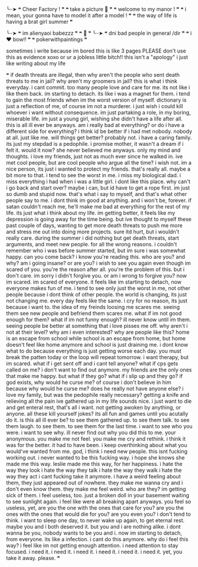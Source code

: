 ╰┈➤ ❝ Cheer Factory ! ❞
    ❝ take a picture 🎀 ❞
  ❝ welcome to my manor ! ❞
❝ i mean, your gonna have to model it after a model ! ❞
  ❝ the way of life is having a brat girl summer ❞
    
╰┈➤ ❝ im alienyaoi babezzz ❞
          ❝ 🎀 ❞
                  ╰┈➤ ❝ dni bad people in general /dir ❞
         ❝ i ❤️ bow!! ❞
❝ pokerwithpaintings ❞

sometimes i write because im bored this is like 3 pages PLEASE don't use this as evidence xoxo or ur a jobless little bitch!! this isn't a "apology" i just like writing about my life

❝ if death threats are illegal, then why aren't the people who sent death threats to me in jail? why aren't my groomers in jail? this is what i think everyday. i cant commit. too many people love and care for me. its not like i like them back. im starting to detach. its like i was a magnet for them. i tend to gain the most friends when im the worst version of myself. dictionary is just a reflection of me, of course im not a murderer. i just wish i could kill whoever i want without consequence. im just partaking a role, in my boring, miserable life. im just a young girl, wishing she didn't have a life after all. this is all ill ever be anyways. am i really bad at everything? or do i have a different side for everything? i think id be better if i had met nobody. nobody at all. just like me. will things get better? probably not. i have a caring family. its just my stepdad is a pedophile. i promise mother, it wasn't a dream if i felt it. would it now? she never believed me anyways. only my mind and thoughts. i love my friends, just not as much ever since he walked in. ive met cool people, but are cool people who argue all the time? i wish not. im a nice person, its just i wanted to protect my friends. that's really all. maybe a bit more to that. i tend to see the worst in me. i miss my biological dad. i miss everything i had when i was a little girl. i dont like this place. why can't i go back and start over? maybe i can, but id have to get a rope first. im just so dumb and stupid now. that's what i say to myself, and that's what other people say to me. i dont think im good at anything. and i won't be, forever. if satan couldn't reach me, he'll make me bad at everything for the rest of my life. its just what i think about my life. im getting better, it feels like my depression is going away for the time being. but ive thought to myself these past couple of days, wanting to get more death threats to push me more and stress me out into doing more projects. sure itd hurt, but i wouldn't really care. during the summer i did nothing but get death threats, start arguments, and meet new people. for all the wrong reasons. i couldn't remember who i was before summer started, but im sure i was somewhat happy. can you come back? i know you're reading this. who are you? and why? am i going insane? or are you? i wish to see you again even though im scared of you. you're the reason after all. you're the problem of this. but i don't care. im sorry i didn't forgive you. or am i wrong to forgive you? now im scared. im scared of everyone. it feels like im starting to detach, now everyone makes fun of me. i tend to see only just the worst in me, not other people because i dont think of other people. the world is changing, its just not changing me. every day feels like the same. i cry for no reason, its just because i want to. the idea of my freinds loosing me scares me. seeing them see new people and befriend them scares me. what if im not good enough for them? what if im not funny enough? ill never know until im them. seeing people be better at something that i love pisses me off. why aren't i not at their level? why am i even interested? why are people like this? home is an escape from school while school is an escape from home, but home doesn't feel like home anymore and school is just draining me. i dont know what to do because everything is just getting worse each day. you must break the patten today or the loop will repeat tomorrow. i want therapy, but im scared. what if i get sent off and i cant tell anyone? what if cps gets called on me? i don't want to find out anymore. my friends are the only ones that make me happy. but what if they go? what if i slip up and they go? if god exists, why would he curse me? of course i don't believe in him because why would he curse me? does he really not have anyone else? i love my family, but was the pedophile really necessary? getting a knife and relieving all the pain ive gathered up in my life sounds nice. i just want to die and get enteral rest, that's all i want. not getting awoken by anything, or anyone. all these kill yourself jokes? its all fun and games until you acutally do it. is this all ill ever be? to see them gathered up. to see them talk. to see them laugh. to see them. to see them for the last time. i want to see who you were. i want to see why. ill never find out why you did this to me. your anonymous. you make me not feel. you make me cry and rethink. i think it was for the better. it had to have been. i keep overthinking about what you would've wanted from me. god, i think i need new people. this isnt fucking working out. i never wanted to be this fucking way. i hope she knows she made me this way. leslie made me this way, for her happiness. i hate the way they look i hate the way they talk i hate the way they walk i hate the way they act i cant fucking take it anymore. i have a weird feeling about them, they just appeared out of nowhere. they make me wanna cry and i don't even know them. they make me feel weird. who are they? im getting sick of them. i feel useless, too. just a broken doll in your basement waiting to see sunlight again. i feel like were all breaking apart anyways. you feel so useless, yet, are you the one with the ones that care for you? are you the ones with the ones that would die for you? are you even you? i don't tend to think. i want to sleep one day, to never wake up again, to get eternal rest. maybe you and i both deserved it. but you and i are nothing alike. i dont wanna be you, nobody wants to be you and i. now im starting to detach, from everyone. its like a infection. i cant do this anymore. why do i feel this way? i feel like im not getting enough attention. i need attention to stay focused. i need it. i need it. i need it. i need it. i need it. i need it. yet, you take it away. please. ❞
